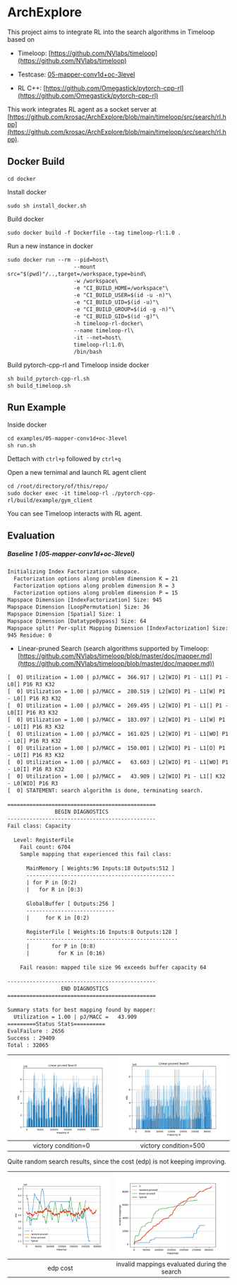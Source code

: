 # ArchExplore

This project aims to integrate RL into the search algorithms in Timeloop based on

* Timeloop: [https://github.com/NVlabs/timeloop](https://github.com/NVlabs/timeloop)

* Testcase: [05-mapper-conv1d+oc-3level](https://github.com/Accelergy-Project/timeloop-accelergy-exercises/tree/master/exercises/timeloop/05-mapper-conv1d%2Boc-3level)

* RL C++: [https://github.com/Omegastick/pytorch-cpp-rl](https://github.com/Omegastick/pytorch-cpp-rl)

This work integrates RL agent as a socket server at [https://github.com/krosac/ArchExplore/blob/main/timeloop/src/search/rl.hpp](https://github.com/krosac/ArchExplore/blob/main/timeloop/src/search/rl.hpp).

## Docker Build
```
cd docker
```
Install docker
```
sudo sh install_docker.sh
```
Build docker
```
sudo docker build -f Dockerfile --tag timeloop-rl:1.0 .
```
Run a new instance in docker 
```
sudo docker run --rm --pid=host\
                     --mount src="$(pwd)"/..,target=/workspace,type=bind\
                     -w /workspace\
                     -e "CI_BUILD_HOME=/workspace"\
                     -e "CI_BUILD_USER=$(id -u -n)"\
                     -e "CI_BUILD_UID=$(id -u)"\
                     -e "CI_BUILD_GROUP=$(id -g -n)"\
                     -e "CI_BUILD_GID=$(id -g)"\
                     -h timeloop-rl-docker\
                     --name timeloop-rl\
                     -it --net=host\
                     timeloop-rl:1.0\
                     /bin/bash
```
Build pytorch-cpp-rl and Timeloop inside docker
```
sh build_pytorch-cpp-rl.sh
sh build_timeloop.sh
```

## Run Example
Inside docker
```
cd examples/05-mapper-conv1d+oc-3level
sh run.sh
```
Dettach with ``ctrl+p`` followed by ``ctrl+q``

Open a new ternimal and launch RL agent client
```
cd /root/directory/of/this/repo/
sudo docker exec -it timeloop-rl ./pytorch-cpp-rl/build/example/gym_client
```
You can see Timeloop interacts with RL agent.

## Evaluation

##### Baseline 1 (05-mapper-conv1d+oc-3level)
```
Initializing Index Factorization subspace.
  Factorization options along problem dimension K = 21
  Factorization options along problem dimension R = 3
  Factorization options along problem dimension P = 15
Mapspace Dimension [IndexFactorization] Size: 945
Mapspace Dimension [LoopPermutation] Size: 36
Mapspace Dimension [Spatial] Size: 1
Mapspace Dimension [DatatypeBypass] Size: 64
Mapspace split! Per-split Mapping Dimension [IndexFactorization] Size: 945 Residue: 0
```

* Linear-pruned Search (search algorithms supported by Timeloop: [https://github.com/NVlabs/timeloop/blob/master/doc/mapper.md](https://github.com/NVlabs/timeloop/blob/master/doc/mapper.md))

```
[  0] Utilization = 1.00 | pJ/MACC =  366.917 | L2[WIO] P1 - L1[] P1 - L0[] P16 R3 K32
[  0] Utilization = 1.00 | pJ/MACC =  280.519 | L2[WIO] P1 - L1[W] P1 - L0[] P16 R3 K32
[  0] Utilization = 1.00 | pJ/MACC =  269.495 | L2[WIO] P1 - L1[] P1 - L0[I] P16 R3 K32
[  0] Utilization = 1.00 | pJ/MACC =  183.097 | L2[WIO] P1 - L1[W] P1 - L0[I] P16 R3 K32
[  0] Utilization = 1.00 | pJ/MACC =  161.025 | L2[WIO] P1 - L1[WO] P1 - L0[] P16 R3 K32
[  0] Utilization = 1.00 | pJ/MACC =  150.001 | L2[WIO] P1 - L1[O] P1 - L0[I] P16 R3 K32
[  0] Utilization = 1.00 | pJ/MACC =   63.603 | L2[WIO] P1 - L1[WO] P1 - L0[I] P16 R3 K32
[  0] Utilization = 1.00 | pJ/MACC =   43.909 | L2[WIO] P1 - L1[] K32 - L0[WIO] P16 R3
[  0] STATEMENT: search algorithm is done, terminating search.

===============================================
               BEGIN DIAGNOSTICS
-----------------------------------------------
Fail class: Capacity

  Level: RegisterFile
    Fail count: 6704
    Sample mapping that experienced this fail class:

      MainMemory [ Weights:96 Inputs:18 Outputs:512 ]
      -----------------------------------------------
      | for P in [0:2)
      |   for R in [0:3)

      GlobalBuffer [ Outputs:256 ]
      ----------------------------
      |     for K in [0:2)

      RegisterFile [ Weights:16 Inputs:8 Outputs:128 ]
      ------------------------------------------------
      |       for P in [0:8)
      |         for K in [0:16)

    Fail reason: mapped tile size 96 exceeds buffer capacity 64

-----------------------------------------------
                 END DIAGNOSTICS
===============================================

Summary stats for best mapping found by mapper:
  Utilization = 1.00 | pJ/MACC =   43.909
=========Status Stats==========
EvalFailure : 2656
Success : 29409
Total : 32065

```
|![](https://github.com/krosac/ArchExplore/blob/main/images/linear-pruned.png)|![](https://github.com/krosac/ArchExplore/blob/main/images/linear-pruned_vc500.png)|
|:--:|:--:|
|victory condition=0|victory condition=500|

Quite random search results, since the cost (edp) is not keeping improving.

|![](https://github.com/krosac/ArchExplore/blob/main/images/05-cost.png)|![](https://github.com/krosac/ArchExplore/blob/main/images/05-invalids.png)|
|:--:|:--:|
|edp cost|invalid mappings evaluated during the search|

